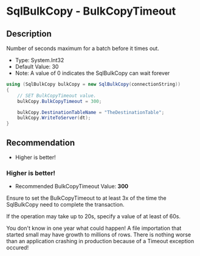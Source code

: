 # SqlBulkCopy - BulkCopyTimeout

## Description

Number of seconds maximum for a batch before it times out.

- Type: System.Int32
- Default Value: 30 
- Note: A value of 0 indicates the SqlBulkCopy can wait forever

```csharp
using (SqlBulkCopy bulkCopy = new SqlBulkCopy(connectionString))
{
    // SET BulkCopyTimeout value.
    bulkCopy.BulkCopyTimeout = 300;

    bulkCopy.DestinationTableName = "TheDestinationTable";
    bulkCopy.WriteToServer(dt);
}
```

## Recommendation
- Higher is better!

### Higher is better!
 - Recommended BulkCopyTimeout Value: **300**
 
Ensure to set the BulkCopyTimeout to at least 3x of the time the SqlBulkCopy need to complete the transaction.

If the operation may take up to 20s, specify a value of at least of 60s.

You don't know in one year what could happen! A file importation that started small may have growth to millions of rows. There is nothing worse than an application crashing in production because of a Timeout exception occured!
